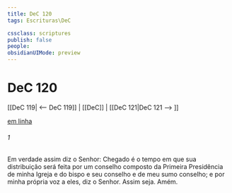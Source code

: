 ```yaml
---
title: DeC 120
tags: Escrituras\DeC

cssclass: scriptures
publish: false
people:
obsidianUIMode: preview
---
```


# DeC 120
[[DeC 119| <-- DeC 119]] | [[DeC]] | [[DeC 121|DeC 121 --> ]]

[em linha](https://churchofjesuschrist.org/study/scriptures/dc-testament/dc/120?lang=por)

###### 1 
Em verdade assim diz o Senhor: Chegado é o tempo em que sua distribuição será feita por um conselho composto da Primeira Presidência de minha Igreja e do bispo e seu conselho e de meu sumo conselho; e por minha própria voz a eles, diz o Senhor. Assim seja. Amém.

